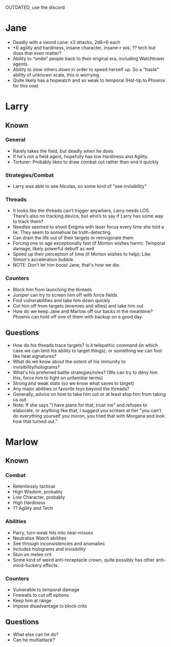 OUTDATED, use the discord
# Jane
- Deadly with a sword cane: x3 attacks, 2d6+6 each
- +6 agility and hardiness, insane character, insane-r wis, ?? tech but does that even matter?
- Ability to “smite” people back to their original era, including Watchtower agents.
- Ability to slow others down in order to speed herself up. So a "haste" ability of unknown scale, this is worrying.
- Quite likely has a hopwatch and so weak to temporal (Hat-tip to Phoenix for this one)

# Larry
## Known
### General
- Rarely takes the field, but deadly when he does
- If he's not a field agent, hopefully has low Hardiness and Agility.
- Torturer: Probably likes to draw combat out rather than end it quickly
### Strategies/Combat
- Larry was able to see Nicolas, so some kind of "see invisibility"
### Threads
- It looks like the threads can’t trigger anywhere, Larry needs LOS. There’s also no tracking device, but who’s to say if Larry has some way to track them?
- Needles seemed to shoot Enigma with laser focus every time she told a lie. They seem to somehow be truth-detecting
- Can drain the life out of their targets or reinvigorate them
- Forcing one to age exceptionally fast (if Morton wishes harm): Temporal damage, likely powerful debuff as well
- Speed up their perception of time (if Morton wishes to help): Like Simon's acceleration bubble.
- NOTE: Don't let him boost Jane, that's how we die.
### Counters
- Block him from launching the threads
- Juniper can try to screen him off with force fields
- Find vulnerabilities and take him down quickly
- Cut him off from targets (enemies and allies) and take him out
- How do we keep Jane and Marlow off our backs in the meantime? Phoenix can hold off one of them with backup on a good day.
## Questions
- How do his threads trace targets? Is it telepathic command (in which case we can limit his ability to target things), or something we can fool like heat signatures?
- What do we know about the extent of his immunity to invisibility/holograms? 
- What's his preferred battle strategies/roles? (We can try to deny him this, force him to fight on unfamiliar terms)
- Strong and weak stats (so we know what saves to target)
- Any major abilities or favorite toys beyond the threads?
- Generally, advice on how to take him out or at least stop him from taking us out.
- Note: If she says "I have plans for that, trust me" and refuses to elaborate, or anything like that, I suggest you scream at her "you can't do everything yourself you moron, you tried that with Morgana and look how that turned out."
# Marlow
## Known
### Combat
- Relentlessly tactical
- High Wisdom, probably
- Low Character, probably
- High Hardiness
- ?? Agility and Tech
### Abilities
- Parry, turn weak hits into near-misses
- Neutralise Watch abilities
- See through inconsistencies and anomalies
- Includes holograms and invisibility
- Stun on melee crit
- Some kind of weird anti-receptacle crown, quite possibly has other anti-mind-fuckery effects.
### Counters
- Vulnerable to temporal damage
- Firewalls to cut off options
- Keep him at range
- Impose disadvantage to block crits
## Questions
- What else can he do?
- Can he multiattack?
